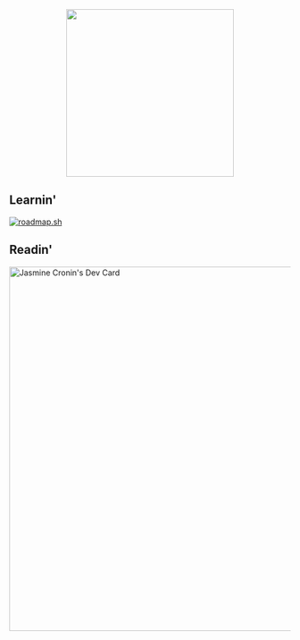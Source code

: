 <div id="header" align="center">
  <img src="https://media.giphy.com/media/v1.Y2lkPTc5MGI3NjExbzJhNzNrMWgycTZoajA2OXI3dWNuazRkNjI0dTlzNzcwM3N0MTU3MyZlcD12MV9naWZzX3NlYXJjaCZjdD1n/DEZA7FlHbMesUF1jm9/giphy.gif" width="300"/>
</div>

## Learnin'
<div id="roadmap">
   <a href="https://roadmap.sh"><img src="https://roadmap.sh/card/tall/674764b150394310750f84d6?variant=dark" alt="roadmap.sh"/></a>
</div>

## Readin'
<div id="dailydevcard">
  <a href="https://app.daily.dev/jasminecronin"><img src="https://api.daily.dev/devcards/v2/NyTKNAg3VzA2lrIEYYhcq.png?r=1rq&type=wide" width="652" alt="Jasmine Cronin's Dev Card"/></a>
</div>

